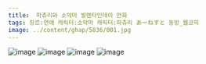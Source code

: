 ```yaml
---
title:  파츄리와 소악마 발렌타인데이 만화
tags: 장르:연애 캐릭터:소악마 캐릭터:파츄리 あーねすと 동방_웹코믹
image: ../content/ghap/5836/001.jpg
---
```

![image](../content/ghap/5836/001.jpg)
![image](../content/ghap/5836/002.jpg)
![image](../content/ghap/5836/003.jpg)
![image](../content/ghap/5836/004.jpg)
